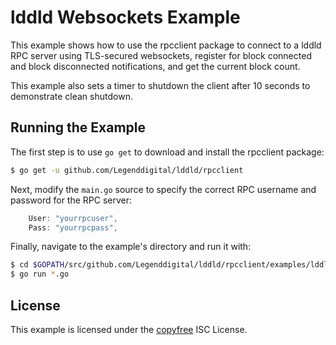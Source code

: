 lddld Websockets Example
=======================

This example shows how to use the rpcclient package to connect to a lddld RPC
server using TLS-secured websockets, register for block connected and block
disconnected notifications, and get the current block count.

This example also sets a timer to shutdown the client after 10 seconds to
demonstrate clean shutdown.

## Running the Example

The first step is to use `go get` to download and install the rpcclient package:

```bash
$ go get -u github.com/Legenddigital/lddld/rpcclient
```

Next, modify the `main.go` source to specify the correct RPC username and
password for the RPC server:

```Go
	User: "yourrpcuser",
	Pass: "yourrpcpass",
```

Finally, navigate to the example's directory and run it with:

```bash
$ cd $GOPATH/src/github.com/Legenddigital/lddld/rpcclient/examples/lddldwebsockets
$ go run *.go
```

## License

This example is licensed under the [copyfree](http://copyfree.org) ISC License.
